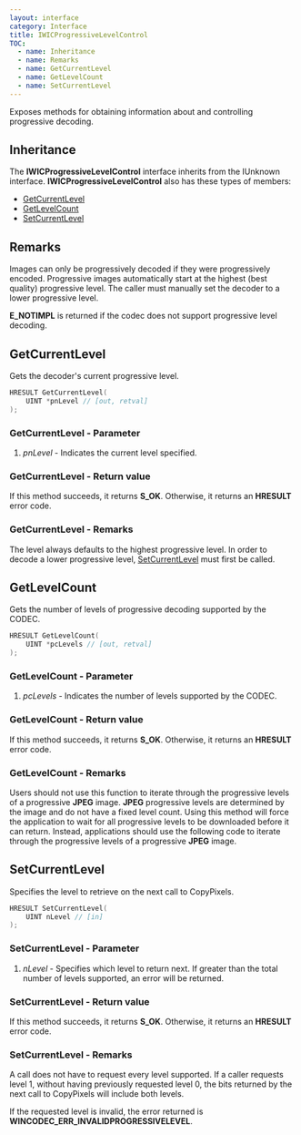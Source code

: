 ```yaml
---
layout: interface
category: Interface
title: IWICProgressiveLevelControl
TOC:
  - name: Inheritance
  - name: Remarks
  - name: GetCurrentLevel
  - name: GetLevelCount
  - name: SetCurrentLevel
---
```


Exposes methods for obtaining information about and controlling progressive decoding.

## Inheritance

The **IWICProgressiveLevelControl** interface inherits from the IUnknown interface.
**IWICProgressiveLevelControl** also has these types of members:

- [GetCurrentLevel](#getcurrentlevel)
- [GetLevelCount](#getlevelcount)
- [SetCurrentLevel](#setcurrentlevel)

## Remarks

Images can only be progressively decoded if they were progressively encoded.
Progressive images automatically start at the highest (best quality) progressive level.
The caller must manually set the decoder to a lower progressive level.

**E_NOTIMPL** is returned if the codec does not support progressive level decoding.

## GetCurrentLevel

Gets the decoder's current progressive level.

```cpp
HRESULT GetCurrentLevel(
    UINT *pnLevel // [out, retval]
);
```

### GetCurrentLevel - Parameter

1. *pnLevel* - Indicates the current level specified.

### GetCurrentLevel - Return value

If this method succeeds, it returns **S_OK**.
Otherwise, it returns an **HRESULT** error code.

### GetCurrentLevel - Remarks

The level always defaults to the highest progressive level.
In order to decode a lower progressive level, [SetCurrentLevel](#setcurrentlevel) must first be called.

## GetLevelCount

Gets the number of levels of progressive decoding supported by the CODEC.

```cpp
HRESULT GetLevelCount(
    UINT *pcLevels // [out, retval]
);
```

### GetLevelCount - Parameter

1. *pcLevels* - Indicates the number of levels supported by the CODEC.

### GetLevelCount - Return value

If this method succeeds, it returns **S_OK**.
Otherwise, it returns an **HRESULT** error code.

### GetLevelCount - Remarks

Users should not use this function to iterate through the progressive levels of a progressive **JPEG** image.
**JPEG** progressive levels are determined by the image and do not have a fixed level count.
Using this method will force the application to wait for all progressive levels to be downloaded before it can return.
Instead, applications should use the following code to iterate through the progressive levels of a progressive **JPEG** image.

## SetCurrentLevel

Specifies the level to retrieve on the next call to CopyPixels.

```cpp
HRESULT SetCurrentLevel(
    UINT nLevel // [in]
);
```

### SetCurrentLevel - Parameter

1. *nLevel* - Specifies which level to return next.
   If greater than the total number of levels supported, an error will be returned.

### SetCurrentLevel - Return value

If this method succeeds, it returns **S_OK**.
Otherwise, it returns an **HRESULT** error code.

### SetCurrentLevel - Remarks

A call does not have to request every level supported.
If a caller requests level 1, without having previously requested level 0, the bits returned by the next call to CopyPixels will include both levels.

If the requested level is invalid, the error returned is **WINCODEC_ERR_INVALIDPROGRESSIVELEVEL**.
